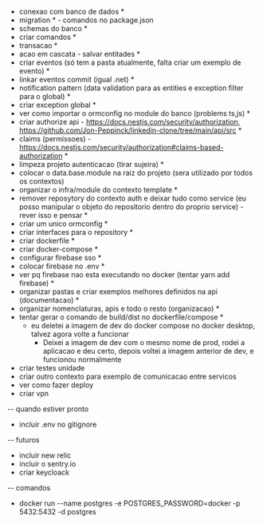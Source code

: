 - conexao com banco de dados *
- migration * - comandos no package.json
- schemas do banco *
- criar comandos *
- transacao *
- acao em cascata - salvar entitades *
- criar eventos (só tem a pasta atualmente, falta criar um exemplo de evento) *
- linkar eventos commit (igual .net) *
- notification pattern (data validation para as entities e exception filter para o global) *
- criar exception global *
- ver como importar o ormconfig no module do banco (problems ts,js) *
- criar authorize api - https://docs.nestjs.com/security/authorization, https://github.com/Jon-Peppinck/linkedin-clone/tree/main/api/src *
- claims (permissoes) - https://docs.nestjs.com/security/authorization#claims-based-authorization *
- limpeza projeto autenticacao (tirar sujeira) *
- colocar o data.base.module na raiz do projeto (sera utilizado por todos os contextos)
- organizar o infra/module do contexto template *
- remover reposytory do contexto auth e deixar tudo como service (eu posso manipular o objeto do repositorio dentro do proprio service) - rever isso e pensar *
- criar um unico ormconfig *
- criar interfaces para o repository *
- criar dockerfile *
- criar docker-compose *
- configurar firebase sso *
- colocar firebase no .env *
- ver pq firebase nao esta executando no docker (tentar yarn add firebase) *
- organizar pastas e criar exemplos melhores definidos na api (documentacao) *
- organizar nomenclaturas, apis e todo o resto (organizacao) *
- tentar gerar o comando de build/dist no dockerfile/compose *
  - eu deletei a imagem de dev do docker compose no docker desktop, talvez agora volte a funcionar
    - Deixei a imagem de dev com o mesmo nome de prod, rodei a aplicacao e deu certo, depois voltei a imagem anterior de dev, e funcionou normalmente
- criar testes unidade
- criar outro contexto para exemplo de comunicacao entre servicos
- ver como fazer deploy
- criar vpn

-- quando estiver pronto
- incluir .env no gitignore

-- futuros
- incluir new relic
- incluir o sentry.io
- criar keycloack

-- comandos
- docker run --name postgres -e POSTGRES_PASSWORD=docker -p 5432:5432 -d postgres